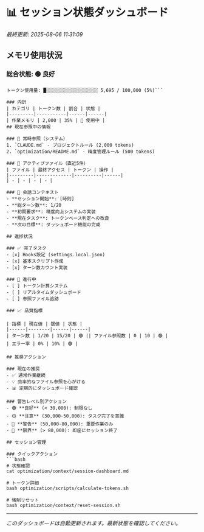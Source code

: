 # 📊 セッション状態ダッシュボード
*最終更新: 2025-08-06 11:31:09*

## メモリ使用状況

### 総合状態: 🟢 良好

```
トークン使用量: █░░░░░░░░░░░░░░░░░░░ 5,695 / 100,000 (5%)```

### 内訳
| カテゴリ | トークン数 | 割合 | 状態 |
|---------|-----------|------|------|
| 作業メモリ | 2,000 | 35% | 💭 使用中 |
## 現在参照中の情報

### 📌 常時参照（システム）
1. `CLAUDE.md` - プロジェクトルール (2,000 tokens)
2. `optimization/README.md` - 精度管理ルール (500 tokens)

### 📁 アクティブファイル（直近5件）
| ファイル | 最終アクセス | トークン | 操作 |
|---------|-------------|----------|------|
| - | - | - | - |

### 💬 会話コンテキスト
- **セッション開始**: [時刻]
- **総ターン数**: 1/20
- **初期要求**: 精度向上システムの実装
- **現在タスク**: トークンベース判定への改良
- **次の目標**: ダッシュボード機能の完成

## 進捗状況

### ✅ 完了タスク
- [x] Hooks設定 (settings.local.json)
- [x] 基本スクリプト作成
- [x] ターン数カウント実装

### 🔄 進行中
- [ ] トークン計算システム
- [ ] リアルタイムダッシュボード
- [ ] 参照ファイル追跡

### 📈 品質指標

| 指標 | 現在値 | 閾値 | 状態 |
|------|--------|------|------|
| ターン数 | 1/20 | 15/20 | 🟢 || ファイル参照数 | 0 | 10 | 🟢 |
| エラー率 | 0% | 10% | 🟢 |

## 推奨アクション

### 現在の推奨
- ✅ 通常作業継続
- 💡 効率的なファイル参照を心がける
- 📊 定期的にダッシュボード確認

### 警告レベル別アクション
- 🟢 **良好** (< 30,000): 制限なし
- 🟡 **注意** (30,000-50,000): タスク完了を意識
- 🔴 **警告** (50,000-80,000): 重要作業のみ
- 🛑 **限界** (> 80,000): 即座にセッション終了

## セッション管理

### クイックアクション
```bash
# 状態確認
cat optimization/context/session-dashboard.md

# トークン詳細
bash optimization/scripts/calculate-tokens.sh

# 強制リセット
bash optimization/context/reset-session.sh
```

---
*このダッシュボードは自動更新されます。最新状態を確認してください。*